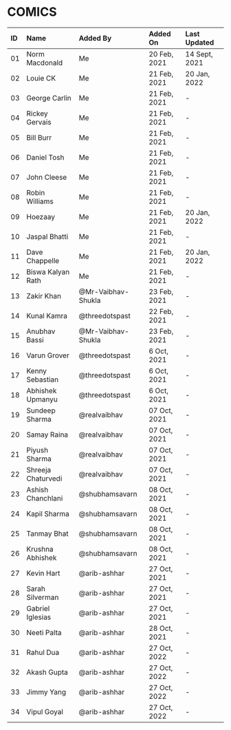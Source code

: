 # COMICS

| ID  | Name               | Added By           | Added On     | Last Updated  |
| :-- | :----------------- | :----------------- | :----------- | :------------ |
| 01  | Norm Macdonald     | Me                 | 20 Feb, 2021 | 14 Sept, 2021 |
| 02  | Louie CK           | Me                 | 21 Feb, 2021 | 20 Jan, 2022  |
| 03  | George Carlin      | Me                 | 21 Feb, 2021 | -             |
| 04  | Rickey Gervais     | Me                 | 21 Feb, 2021 | -             |
| 05  | Bill Burr          | Me                 | 21 Feb, 2021 | -             |
| 06  | Daniel Tosh        | Me                 | 21 Feb, 2021 | -             |
| 07  | John Cleese        | Me                 | 21 Feb, 2021 | -             |
| 08  | Robin Williams     | Me                 | 21 Feb, 2021 | -             |
| 09  | Hoezaay            | Me                 | 21 Feb, 2021 | 20 Jan, 2022  |
| 10  | Jaspal Bhatti      | Me                 | 21 Feb, 2021 | -             |
| 11  | Dave Chappelle     | Me                 | 21 Feb, 2021 | 20 Jan, 2022  |
| 12  | Biswa Kalyan Rath  | Me                 | 21 Feb, 2021 | -             |
| 13  | Zakir Khan         | @Mr-Vaibhav-Shukla | 23 Feb, 2021 | -             |
| 14  | Kunal Kamra        | @threedotspast     | 22 Feb, 2021 | -             |
| 15  | Anubhav Bassi      | @Mr-Vaibhav-Shukla | 23 Feb, 2021 | -             |
| 16  | Varun Grover       | @threedotspast     | 6 Oct, 2021  | -             |
| 17  | Kenny Sebastian    | @threedotspast     | 6 Oct, 2021  | -             |
| 18  | Abhishek Upmanyu   | @threedotspast     | 6 Oct, 2021  | -             |
| 19  | Sundeep Sharma     | @realvaibhav       | 07 Oct, 2021 | -             |
| 20  | Samay Raina        | @realvaibhav       | 07 Oct, 2021 | -             |
| 21  | Piyush Sharma      | @realvaibhav       | 07 Oct, 2021 | -             |
| 22  | Shreeja Chaturvedi | @realvaibhav       | 07 Oct, 2021 | -             |
| 23  | Ashish Chanchlani  | @shubhamsavarn     | 08 Oct, 2021 | -             |
| 24  | Kapil Sharma       | @shubhamsavarn     | 08 Oct, 2021 | -             |
| 25  | Tanmay Bhat        | @shubhamsavarn     | 08 Oct, 2021 | -             |
| 26  | Krushna Abhishek   | @shubhamsavarn     | 08 Oct, 2021 | -             |
| 27  | Kevin Hart         | @arib-ashhar       | 27 Oct, 2021 | -             |
| 28  | Sarah Silverman    | @arib-ashhar       | 27 Oct, 2021 | -             |
| 29  | Gabriel Iglesias   | @arib-ashhar       | 27 Oct, 2021 | -             |
| 30  | Neeti Palta        | @arib-ashhar       | 28 Oct, 2021 | -             |
| 31  | Rahul Dua          | @arib-ashhar       | 27 Oct, 2022 | -             |
| 32  | Akash Gupta        | @arib-ashhar       | 27 Oct, 2022 | -             |
| 33  | Jimmy Yang         | @arib-ashhar       | 27 Oct, 2022 | -             |
| 34  | Vipul Goyal        | @arib-ashhar       | 27 Oct, 2022 | -             |

